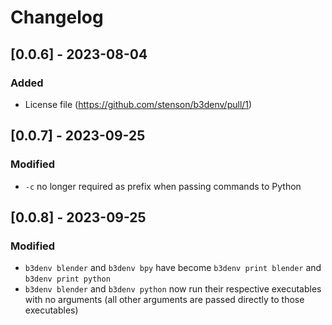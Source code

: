 # Changelog

## [0.0.6] - 2023-08-04
### Added
- License file (https://github.com/stenson/b3denv/pull/1)

## [0.0.7] - 2023-09-25
### Modified
- `-c` no longer required as prefix when passing commands to Python

## [0.0.8] - 2023-09-25
### Modified
- `b3denv blender` and `b3denv bpy` have become `b3denv print blender` and `b3denv print python`
- `b3denv blender` and `b3denv python` now run their respective executables with no arguments (all other arguments are passed directly to those executables)